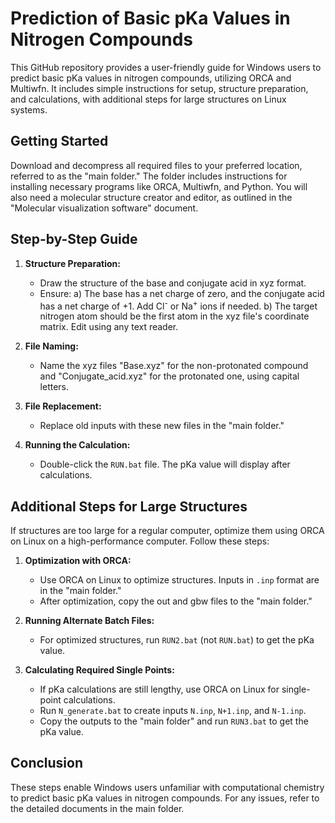 # Prediction of Basic pKa Values in Nitrogen Compounds
This GitHub repository provides a user-friendly guide for Windows users to predict basic pKa values in nitrogen compounds, utilizing ORCA and Multiwfn. It includes simple instructions for setup, structure preparation, and calculations, with additional steps for large structures on Linux systems.

## Getting Started

Download and decompress all required files to your preferred location, referred to as the "main folder." The folder includes instructions for installing necessary programs like ORCA, Multiwfn, and Python. You will also need a molecular structure creator and editor, as outlined in the "Molecular visualization software" document.

## Step-by-Step Guide

1. **Structure Preparation:**
   - Draw the structure of the base and conjugate acid in xyz format.
   - Ensure:
     a) The base has a net charge of zero, and the conjugate acid has a net charge of +1. Add Cl<sup>-</sup> or Na<sup>+</sup> ions if needed.
     b) The target nitrogen atom should be the first atom in the xyz file's coordinate matrix. Edit using any text reader.

2. **File Naming:**
   - Name the xyz files "Base.xyz" for the non-protonated compound and "Conjugate_acid.xyz" for the protonated one, using capital letters.

3. **File Replacement:**
   - Replace old inputs with these new files in the "main folder."

4. **Running the Calculation:**
   - Double-click the `RUN.bat` file. The pKa value will display after calculations.

## Additional Steps for Large Structures

If structures are too large for a regular computer, optimize them using ORCA on Linux on a high-performance computer. Follow these steps:

1. **Optimization with ORCA:**
   - Use ORCA on Linux to optimize structures. Inputs in `.inp` format are in the "main folder."
   - After optimization, copy the out and gbw files to the "main folder."

2. **Running Alternate Batch Files:**
   - For optimized structures, run `RUN2.bat` (not `RUN.bat`) to get the pKa value.

3. **Calculating Required Single Points:**
   - If pKa calculations are still lengthy, use ORCA on Linux for single-point calculations.
   - Run `N_generate.bat` to create inputs `N.inp`, `N+1.inp`, and `N-1.inp`.
   - Copy the outputs to the "main folder" and run `RUN3.bat` to get the pKa value.

## Conclusion

These steps enable Windows users unfamiliar with computational chemistry to predict basic pKa values in nitrogen compounds. For any issues, refer to the detailed documents in the main folder.
